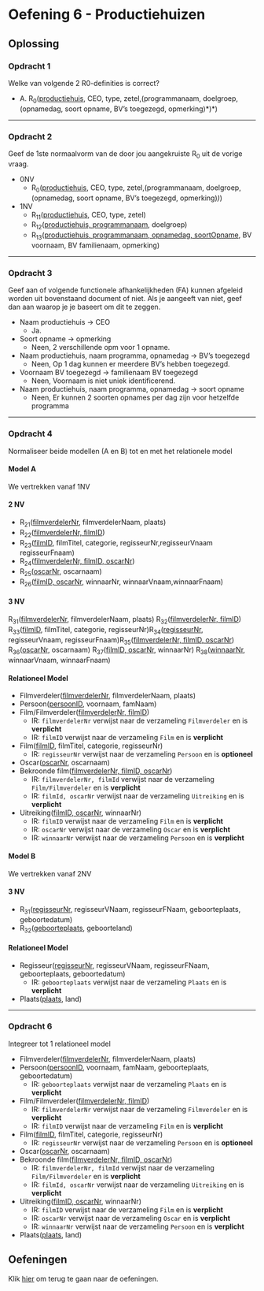 # Oefening 6 - Productiehuizen

## Oplossing
### Opdracht 1
Welke van volgende 2 R0-definities is correct? ​
- A. R<sub>0</sub>(<ins>productiehuis</ins>, CEO, type, zetel,(programmanaam, doelgroep,(opnamedag, soort opname, BV’s toegezegd, opmerking)\*)\*)​

--- 

### Opdracht 2
Geef de 1ste normaalvorm van de door jou ​aangekruiste R<sub>0</sub> uit de vorige vraag.
- 0NV
    - R<sub>0</sub>(<ins>productiehuis</ins>, CEO, type, zetel,(programmanaam, doelgroep,(opnamedag, soort opname, BV’s toegezegd, opmerking)*)*)​ 
- 1NV
    - R<sub>11</sub>(<ins>productiehuis</ins>, CEO, type, zetel) ​
    - R<sub>12</sub>(<ins>productiehuis, programmanaam</ins>, doelgroep) ​
    - R<sub>13</sub>(<ins>productiehuis, programmanaam, opnamedag, soortOpname</ins>, BV voornaam, BV familienaam, opmerking)

--- 

### Opdracht 3
Geef aan of volgende functionele afhankelijkheden (FA) kunnen afgeleid worden uit bovenstaand document of niet. Als je aangeeft van niet, geef dan aan waarop je je baseert om dit te zeggen.
- Naam productiehuis → CEO​
    - Ja.
- Soort opname → opmerking
    - Neen, 2 verschillende opm voor 1 opname.
- Naam productiehuis, naam programma, opnamedag → BV’s toegezegd
    - Neen, Op 1 dag kunnen er  meerdere BV’s hebben toegezegd​. 
- Voornaam BV toegezegd → familienaam BV toegezegd
    - Neen, Voornaam is niet uniek identificerend​.
- Naam productiehuis, naam programma, opnamedag → soort opname
    - Neen, Er kunnen 2 soorten opnames per dag zijn voor hetzelfde programma​

--- 

### Opdracht 4
Normaliseer beide modellen (A en B) tot en met het relationele model

#### Model A
We vertrekken vanaf 1NV
#### 2 NV
- R<sub>21</sub>(<ins>filmverdelerNr</ins>, filmverdelerNaam, plaats)
- R<sub>22</sub>(<ins>filmverdelerNr, filmID</ins>)
- R<sub>23</sub>(<ins>filmID</ins>, filmTitel, categorie, regisseurNr,​ regisseurVnaam regisseurFnaam)
- R<sub>24</sub>(<ins>filmverdelerNr, filmID, oscarNr</ins>)
- R<sub>25</sub>(<ins>oscarNr</ins>, oscarnaam)
- R<sub>26</sub>(<ins>filmID, oscarNr</ins>, winnaarNr, winnaarVnaam,​winnaarFnaam) 

#### 3 NV
R<sub>31</sub>(<ins>filmverdelerNr</ins>, filmverdelerNaam, plaats) ​
R<sub>32</sub>(<ins>filmverdelerNr, filmID</ins>) ​
R<sub>33</sub>(<ins>filmID</ins>, filmTitel, categorie, regisseurNr)​
R<sub>34</sub>(<ins>regisseurNr</ins>, regisseurVnaam, regisseurFnaam)​
R<sub>35</sub>(<ins>filmverdelerNr, filmID, oscarNr</ins>)​
R<sub>36</sub>(<ins>oscarNr</ins>, oscarnaam) ​
R<sub>37</sub>(<ins>filmID, oscarNr</ins>, winnaarNr) ​
R<sub>38</sub>(<ins>winnaarNr</ins>, winnaarVnaam, winnaarFnaam)

#### Relationeel Model
- Filmverdeler(<ins>filmverdelerNr</ins>, filmverdelerNaam, plaats)​
- Persoon(<ins>persoonID</ins>, voornaam, famNaam) ​
- Film/Filmverdeler(<ins>filmverdelerNr, filmID</ins>)​
    - IR: `filmverdelerNr` verwijst naar de verzameling `Filmverdeler` en is **verplicht**
    - IR: `filmID` verwijst naar de verzameling `Film` en is **verplicht**
- Film(<ins>filmID</ins>, filmTitel, categorie, regisseurNr)​
    - IR: `regisseurNr` verwijst naar de verzameling `Persoon` en is **optioneel**
- Oscar(<ins>oscarNr</ins>, oscarnaam)​
- Bekroonde film(<ins>filmverdelerNr, filmID, oscarNr</ins>)​
    - IR: `filmverdelerNr, filmId` verwijst naar de verzameling `Film/Filmverdeler` en is **verplicht​**
    - IR: `filmId, oscarNr` verwijst naar de verzameling `Uitreiking` en is **verplicht​**
- Uitreiking(<ins>filmID, oscarNr</ins>, winnaarNr)​
    - IR: `filmID` verwijst naar de verzameling `Film` en is **verplicht**
    - IR: `oscarNr` verwijst naar de verzameling `Oscar` en is **verplicht**
    - IR: `winnaarNr` verwijst naar de verzameling `Persoon` en is **verplicht**

#### Model B
We vertrekken vanaf 2NV
#### 3 NV
- R<sub>31</sub>(<ins>regisseurNr</ins>, regisseurVNaam, regisseurFNaam,    geboorteplaats, geboortedatum)​
- R<sub>32</sub>(<ins>geboorteplaats</ins>, geboorteland)​

#### Relationeel Model
- Regisseur(<ins>regisseurNr</ins>, regisseurVNaam, regisseurFNaam, geboorteplaats, geboortedatum)
    - IR: `geboorteplaats` verwijst naar de verzameling `Plaats` en is **verplicht**
- Plaats(<ins>plaats</ins>, land)

--- 

### Opdracht 6 
Integreer tot 1 relationeel model
- Filmverdeler(<ins>filmverdelerNr</ins>, filmverdelerNaam, plaats)​
- Persoon(<ins>persoonID</ins>, voornaam, famNaam, geboorteplaats, geboortedatum) ​
    - IR: `geboorteplaats` verwijst naar de verzameling `Plaats` en is **verplicht**
- Film/Filmverdeler(<ins>filmverdelerNr, filmID</ins>)​
    - IR: `filmverdelerNr` verwijst naar de verzameling `Filmverdeler` en is **verplicht**
    - IR: `filmID` verwijst naar de verzameling `Film` en is **verplicht**
- Film(<ins>filmID</ins>, filmTitel, categorie, regisseurNr)​
    - IR: `regisseurNr` verwijst naar de verzameling `Persoon` en is **optioneel**
- Oscar(<ins>oscarNr</ins>, oscarnaam)​
- Bekroonde film(<ins>filmverdelerNr, filmID, oscarNr</ins>)​
    - IR: `filmverdelerNr, filmId` verwijst naar de verzameling `Film/Filmverdeler` en is **verplicht​**
    - IR: `filmId, oscarNr` verwijst naar de verzameling `Uitreiking` en is **verplicht​**
- Uitreiking(<ins>filmID, oscarNr</ins>, winnaarNr)​
    - IR: `filmID` verwijst naar de verzameling `Film` en is **verplicht**
    - IR: `oscarNr` verwijst naar de verzameling `Oscar` en is **verplicht**
    - IR: `winnaarNr` verwijst naar de verzameling `Persoon` en is **verplicht**
- Plaats(<ins>plaats</ins>, land)

## Oefeningen
Klik [hier](../exercises.md) om terug te gaan naar de oefeningen.
